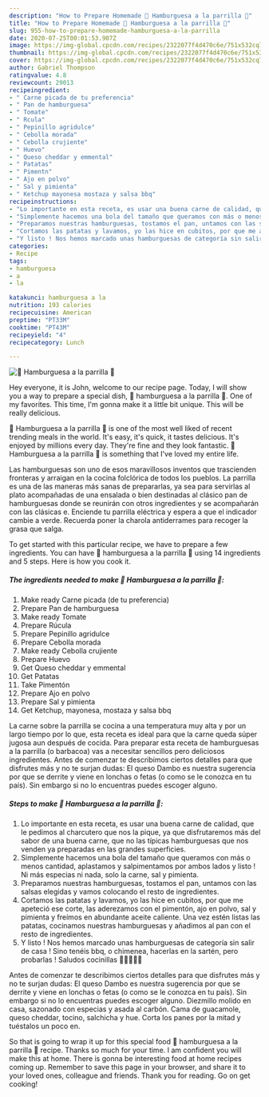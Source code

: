 ```yaml
---
description: "How to Prepare Homemade 🍔 Hamburguesa a la parrilla 🍔"
title: "How to Prepare Homemade 🍔 Hamburguesa a la parrilla 🍔"
slug: 955-how-to-prepare-homemade-hamburguesa-a-la-parrilla
date: 2020-07-25T00:01:53.907Z
image: https://img-global.cpcdn.com/recipes/2322077f4d470c6e/751x532cq70/🍔-hamburguesa-a-la-parrilla-🍔-foto-principal.jpg
thumbnail: https://img-global.cpcdn.com/recipes/2322077f4d470c6e/751x532cq70/🍔-hamburguesa-a-la-parrilla-🍔-foto-principal.jpg
cover: https://img-global.cpcdn.com/recipes/2322077f4d470c6e/751x532cq70/🍔-hamburguesa-a-la-parrilla-🍔-foto-principal.jpg
author: Gabriel Thompson
ratingvalue: 4.8
reviewcount: 29013
recipeingredient:
- " Carne picada de tu preferencia"
- " Pan de hamburguesa"
- " Tomate"
- " Rcula"
- " Pepinillo agridulce"
- " Cebolla morada"
- " Cebolla crujiente"
- " Huevo"
- " Queso cheddar y emmental"
- " Patatas"
- " Pimentn"
- " Ajo en polvo"
- " Sal y pimienta"
- " Ketchup mayonesa mostaza y salsa bbq"
recipeinstructions:
- "Lo importante en esta receta, es usar una buena carne de calidad, que le pedimos al charcutero que nos la pique, ya que disfrutaremos más del sabor de una buena carne, que no las típicas hamburguesas que nos venden ya preparadas en las grandes superficies."
- "Simplemente hacemos una bola del tamaño que queramos con más o menos cantidad, aplastamos y salpimentamos por ambos lados y listo ! Ni más especias ni nada, solo la carne, sal y pimienta."
- "Preparamos nuestras hamburguesas, tostamos el pan, untamos con las salsas elegidas y vamos colocando el resto de ingredientes."
- "Cortamos las patatas y lavamos, yo las hice en cubitos, por que me apeteció ese corte, las aderezamos con el pimentón, ajo en polvo, sal y pimienta y freímos en abundante aceite caliente. Una vez estén listas las patatas, cocinamos nuestras hamburguesas y añadimos al pan con el resto de ingredientes."
- "Y listo ! Nos hemos marcado unas hamburguesas de categoría sin salir de casa ! Sino tenéis bbq, o chimenea, hacerlas en la sartén, pero probarlas ! Saludos cocinillas 👩🏻‍🍳🍔🍟"
categories:
- Recipe
tags:
- hamburguesa
- a
- la

katakunci: hamburguesa a la 
nutrition: 193 calories
recipecuisine: American
preptime: "PT33M"
cooktime: "PT43M"
recipeyield: "4"
recipecategory: Lunch

---
```



![🍔 Hamburguesa a la parrilla 🍔](https://img-global.cpcdn.com/recipes/2322077f4d470c6e/751x532cq70/🍔-hamburguesa-a-la-parrilla-🍔-foto-principal.jpg)

Hey everyone, it is John, welcome to our recipe page. Today, I will show you a way to prepare a special dish, 🍔 hamburguesa a la parrilla 🍔. One of my favorites. This time, I'm gonna make it a little bit unique. This will be really delicious.

🍔 Hamburguesa a la parrilla 🍔 is one of the most well liked of recent trending meals in the world. It's easy, it's quick, it tastes delicious. It's enjoyed by millions every day. They're fine and they look fantastic. 🍔 Hamburguesa a la parrilla 🍔 is something that I've loved my entire life.

Las hamburguesas son uno de esos maravillosos inventos que trascienden fronteras y arraigan en la cocina folclórica de todos los pueblos. La parrilla es una de las maneras más sanas de prepararlas, ya sea para servirlas al plato acompañadas de una ensalada o bien destinadas al clásico pan de hamburguesas donde se reunirán con otros ingredientes y se acompañarán con las clásicas e. Enciende tu parrilla eléctrica y espera a que el indicador cambie a verde. Recuerda poner la charola antiderrames para recoger la grasa que salga.


To get started with this particular recipe, we have to prepare a few ingredients. You can have 🍔 hamburguesa a la parrilla 🍔 using 14 ingredients and 5 steps. Here is how you cook it.

<!--inarticleads1-->

##### The ingredients needed to make 🍔 Hamburguesa a la parrilla 🍔:

1. Make ready  Carne picada (de tu preferencia)
1. Prepare  Pan de hamburguesa
1. Make ready  Tomate
1. Prepare  Rúcula
1. Prepare  Pepinillo agridulce
1. Prepare  Cebolla morada
1. Make ready  Cebolla crujiente
1. Prepare  Huevo
1. Get  Queso cheddar y emmental
1. Get  Patatas
1. Take  Pimentón
1. Prepare  Ajo en polvo
1. Prepare  Sal y pimienta
1. Get  Ketchup, mayonesa, mostaza y salsa bbq


La carne sobre la parrilla se cocina a una temperatura muy alta y por un largo tiempo por lo que, esta receta es ideal para que la carne queda súper jugosa aun después de cocida. Para preparar esta receta de hamburguesas a la parrilla (o barbacoa) vas a necesitar sencillos pero deliciosos ingredientes. Antes de comenzar te describimos ciertos detalles para que disfrutes más y no te surjan dudas: El queso Dambo es nuestra sugerencia por que se derrite y viene en lonchas o fetas (o como se le conozca en tu país). Sin embargo si no lo encuentras puedes escoger alguno. 

<!--inarticleads2-->

##### Steps to make 🍔 Hamburguesa a la parrilla 🍔:

1. Lo importante en esta receta, es usar una buena carne de calidad, que le pedimos al charcutero que nos la pique, ya que disfrutaremos más del sabor de una buena carne, que no las típicas hamburguesas que nos venden ya preparadas en las grandes superficies.
1. Simplemente hacemos una bola del tamaño que queramos con más o menos cantidad, aplastamos y salpimentamos por ambos lados y listo ! Ni más especias ni nada, solo la carne, sal y pimienta.
1. Preparamos nuestras hamburguesas, tostamos el pan, untamos con las salsas elegidas y vamos colocando el resto de ingredientes.
1. Cortamos las patatas y lavamos, yo las hice en cubitos, por que me apeteció ese corte, las aderezamos con el pimentón, ajo en polvo, sal y pimienta y freímos en abundante aceite caliente. Una vez estén listas las patatas, cocinamos nuestras hamburguesas y añadimos al pan con el resto de ingredientes.
1. Y listo ! Nos hemos marcado unas hamburguesas de categoría sin salir de casa ! Sino tenéis bbq, o chimenea, hacerlas en la sartén, pero probarlas ! Saludos cocinillas 👩🏻‍🍳🍔🍟


Antes de comenzar te describimos ciertos detalles para que disfrutes más y no te surjan dudas: El queso Dambo es nuestra sugerencia por que se derrite y viene en lonchas o fetas (o como se le conozca en tu país). Sin embargo si no lo encuentras puedes escoger alguno. Diezmillo molido en casa, sazonado con especias y asada al carbón. Cama de guacamole, queso cheddar, tocino, salchicha y hue. Corta los panes por la mitad y tuéstalos un poco en. 

So that is going to wrap it up for this special food 🍔 hamburguesa a la parrilla 🍔 recipe. Thanks so much for your time. I am confident you will make this at home. There is gonna be interesting food at home recipes coming up. Remember to save this page in your browser, and share it to your loved ones, colleague and friends. Thank you for reading. Go on get cooking!
